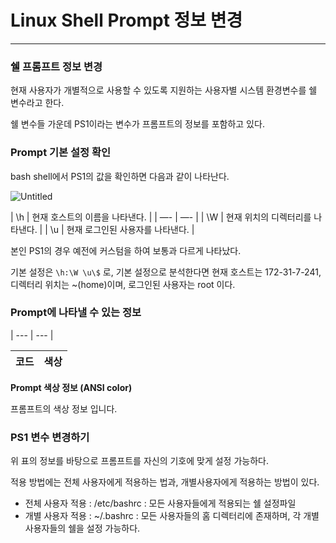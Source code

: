 # Linux Shell Prompt 정보 변경

---

### 쉘 프롬프트 정보 변경

현재 사용자가 개별적으로 사용할 수 있도록 지원하는 사용자별 시스템 환경변수를 쉘 변수라고 한다.

쉘 변수들 가운데 PS1이라는 변수가 프롬프트의 정보를 포함하고 있다.

### Prompt 기본 설정 확인

bash shell에서 PS1의 값을 확인하면 다음과 같이 나타난다.

![Untitled](https://user-images.githubusercontent.com/84123877/192693619-20843616-4c84-4588-be1e-75300dc0b2ac.png)

| \h | 현재 호스트의 이름을 나타낸다. |
| —- | —- |
| \W | 현재 위치의 디렉터리를 나타낸다. | 
|  \u | 현재 로그인된 사용자를 나타낸다. |

본인 PS1의 경우 예전에 커스텀을 하여 보통과 다르게 나타났다.

기본 설정은 `\h:\W \u\$` 로, 기본 설정으로 분석한다면 현재 호스트는 172-31-7-241, 디렉터리 위치는 ~(home)이며, 로그인된 사용자는 root 이다.

### Prompt에 나타낼 수 있는 정보

| --- | --- |

| 코드 | 색상 |
| --- | --- |

**Prompt 색상 정보 (ANSI color)**

프롬프트의 색상 정보 입니다.

### PS1 변수 변경하기

위 표의 정보를 바탕으로 프롬프트를 자신의 기호에 맞게 설정 가능하다.

적용 방법에는 전체 사용자에게 적용하는 법과, 개별사용자에게 적용하는 방법이 있다.

- 전체 사용자 적용
: /etc/bashrc : 모든 사용자들에게 적용되는 쉘 설정파일
- 개별 사용자 적용
: ~/.bashrc : 모든 사용자들의 홈 디렉터리에 존재하며, 각 개별 사용자들의 쉘을 설정 가능하다.
